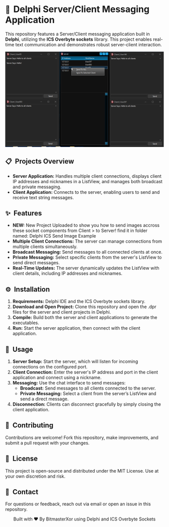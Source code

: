 <h1><span style="font-size: 24px; margin-right: 10px;">📡</span>Delphi Server/Client Messaging Application</h1>

<p>This repository features a Server/Client messaging application built in <strong>Delphi</strong>, utilizing the <strong>ICS Overbyte sockets</strong> library. This project enables real-time text communication and demonstrates robust server-client interaction.</p>

<p align="center">
  <img src="Preview.png" alt="Screenshot of Delphi VOIP and Chat Applications" style="max-width:100%; height:auto;">
</p>

<h2><span style="font-size: 20px; margin-right: 10px;">📋</span>Projects Overview</h2>
<ul>
  <li><strong>Server Application:</strong> Handles multiple client connections, displays client IP addresses and nicknames in a ListView, and manages both broadcast and private messaging.</li>
  <li><strong>Client Application:</strong> Connects to the server, enabling users to send and receive text string messages.</li>
</ul>

<h2><span style="font-size: 20px; margin-right: 10px;">✨</span>Features</h2>
<ul>
  <li><strong>NEW:</strong> New Project Uploaded to show you how to send images accross these socket components from Client > to Server! find it in folder named: Delphi ICS Send Image Example</li>
  <li><strong>Multiple Client Connections:</strong> The server can manage connections from multiple clients simultaneously.</li>
  <li><strong>Broadcast Messaging:</strong> Send messages to all connected clients at once.</li>
  <li><strong>Private Messaging:</strong> Select specific clients from the server's ListView to send direct messages.</li>
  <li><strong>Real-Time Updates:</strong> The server dynamically updates the ListView with client details, including IP addresses and nicknames.</li>
</ul>

<h2><span style="font-size: 20px; margin-right: 10px;">⚙️</span>Installation</h2>
<ol>
  <li><strong>Requirements:</strong> Delphi IDE and the ICS Overbyte sockets library.</li>
  <li><strong>Download and Open Project:</strong> Clone this repository and open the .dpr files for the server and client projects in Delphi.</li>
  <li><strong>Compile:</strong> Build both the server and client applications to generate the executables.</li>
  <li><strong>Run:</strong> Start the server application, then connect with the client application.</li>
</ol>

<h2><span style="font-size: 20px; margin-right: 10px;">🔌</span>Usage</h2>
<ol>
  <li><strong>Server Setup:</strong> Start the server, which will listen for incoming connections on the configured port.</li>
  <li><strong>Client Connection:</strong> Enter the server's IP address and port in the client application and connect using a nickname.</li>
  <li><strong>Messaging:</strong> Use the chat interface to send messages:
    <ul>
      <li><strong>Broadcast:</strong> Send messages to all clients connected to the server.</li>
      <li><strong>Private Messaging:</strong> Select a client from the server’s ListView and send a direct message.</li>
    </ul>
  </li>
  <li><strong>Disconnection:</strong> Clients can disconnect gracefully by simply closing the client application.</li>
</ol>

<h2><span style="font-size: 20px; margin-right: 10px;">🤝</span>Contributing</h2>
<p>Contributions are welcome! Fork this repository, make improvements, and submit a pull request with your changes.</p>

<h2><span style="font-size: 20px; margin-right: 10px;">📜</span>License</h2>
<p>This project is open-source and distributed under the MIT License. Use at your own discretion and risk.</p>

<h2><span style="font-size: 20px; margin-right: 10px;">📧</span>Contact</h2>
<p>For questions or feedback, reach out via email or open an issue in this repository.</p>

<p align="center">Built with ❤️ By BitmasterXor using Delphi and ICS Overbyte Sockets</p>
